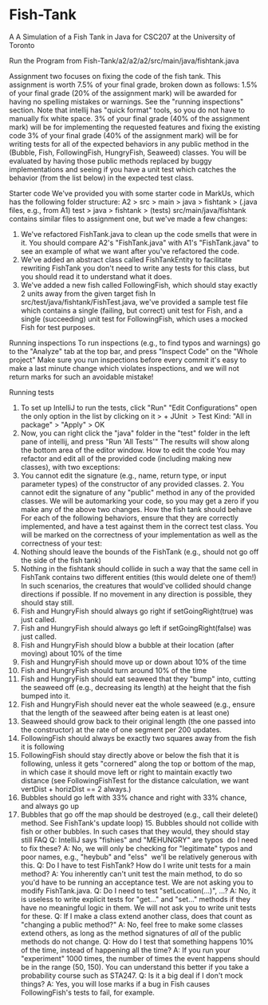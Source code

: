 # Fish-Tank
A A Simulation of a Fish Tank in Java for CSC207 at the University of Toronto

Run the Program from  ⁨Fish-Tank⁩/⁨a2⁩/a2⁩/a2⁩/⁨src⁩/main⁩/⁨java⁩/⁨fishtank⁩.java

Assignment two focuses on fixing the code of the fish tank. This assignment is worth 7.5% of your final grade, broken down as follows:
1.5% of your final grade (20% of the assignment mark) will be awarded for having no spelling mistakes or warnings. See the "running inspections" section. Note that intellij has "quick format" tools, so you do not have to manually fix white space.
3% of your final grade (40% of the assignment mark) will be for implementing the requested features and fixing the existing code 3% of your final grade (40% of the assignment mark) will be for writing tests for all of the expected behaviors in any public method in the (Bubble, Fish, FollowingFish, HungryFish, Seaweed) classes. You will be evaluated by having those public methods replaced by buggy implementations and seeing if you have a unit test which catches the behavior (from the list below) in the expected test class.

Starter code
We've provided you with some starter code in MarkUs, which has the following folder structure: A2 >
src > main >
java > fishtank >
(.java files, e.g., from A1)
test > java >
fishtank > (tests)
src/main/java/fishtank contains similar files to assignment one, but we've made a few changes:
1. We've refactored FishTank.java to clean up the code smells that were in it. You should compare A2's "FishTank.java" with A1's "FishTank.java" to see an example of what we want after you've refactored the code.
2. We've added an abstract class called FishTankEntity to facilitate rewriting FishTank you don't need to write any tests for this class, but you should read it to understand what it does.
3. We've added a new fish called FollowingFish, which should stay exactly 2 units away from the given target fish
In src/test/java/fishtank/FishTest.java, we've provided a sample test file which contains a single (failing, but correct) unit test for Fish, and a single (succeeding) unit test for FollowingFish, which uses a mocked Fish for test purposes.

Running inspections
To run inspections (e.g., to find typos and warnings)  go to the "Analyze" tab at the top bar, and press "Inspect Code" on the "Whole project"
Make sure you run inspections before every commit it's easy to make a last minute change which violates inspections, and we will not return marks for such an avoidable mistake!

Running tests

1. To set up IntelliJ to run the tests, click "Run"  "Edit Configurations"  open the only option in the list by clicking on it ­­> + JUnit ­­ > Test Kind: "All in package" ­­> "Apply" ­­> OK
2. Now, you can right click the "java" folder in the "test" folder in the left pane of intellij, and press "Run 'All Tests'" The results will show along the bottom area of the editor window.
How to edit the code
You may refactor and edit all of the provided code (including making new classes), with two exceptions:
1. You cannot edit the signature (e.g., name, return type, or input parameter types) of the constructor of any provided classes. 2. You cannot edit the signature of any "public" method in any of the provided classes.
We will be automarking your code, so you may get a zero if you make any of the above two changes.
How the fish tank should behave
For each of the following behaviors, ensure that they are correctly implemented, and have a test against them in the correct test class. You will be marked on the correctness of your implementation as well as the correctness of your test:
1. Nothing should leave the bounds of the FishTank (e.g., should not go off the side of the fish tank)
2. Nothing in the fishtank should collide in such a way that the same cell in FishTank contains two different entities (this would delete
one of them!)  In such scenarios, the creatures that would've collided should change directions if possible. If no movement in any
direction is possible, they should stay still.
3. Fish and HungryFish should always go right if setGoingRight(true) was just called.
4. Fish and HungryFish should always go left if setGoingRight(false) was just called.
5. Fish and HungryFish should blow a bubble at their location (after moving) about 10% of the time
6. Fish and HungryFish should move up or down about 10% of the time
7. Fish and HungryFish should turn around 10% of the time
8. Fish and HungryFish should eat seaweed that they "bump" into, cutting the seaweed off (e.g., decreasing its length) at the height that the fish bumped into it.
9. Fish and HungryFish should never eat the whole seaweed (e.g., ensure that the length of the seaweed after being eaten is at least one)
10. Seaweed should grow back to their original length (the one passed into the constructor) at the rate of one segment per 200 updates.
11. FollowingFish should always be exactly two squares away from the fish it is following
12. FollowingFish should stay directly above or below the fish that it is following, unless it gets "cornered" along the top or bottom of the
map, in which case it should move left or right to maintain exactly two distance (see FollowingFishTest for the distance calculation,
we want vertDist + horizDist == 2 always.)
13. Bubbles should go left with 33% chance and right with 33% chance, and always go up
14. Bubbles that go off the map should be destroyed (e.g., call their delete() method. See FishTank's update loop) 15. Bubbles should not collide with fish or other bubbles. In such cases that they would, they should stay still
FAQ
Q: IntelliJ says "fishies" and "MEHUNGRY" are typos ­­ do I need to fix these?
A: No, we will only be checking for "legitimate" typos and poor names, e.g., "heybub" and "elss" ­­ we'll be relatively generous with this.
Q: Do I have to test FishTank? How do I write unit tests for a main method?
A: You inherently can't unit test the main method, to do so you'd have to be running an acceptance test. We are not asking you to modify FishTank.java.
Q: Do I need to test "setLocation(...)", ...?
A: No, it is useless to write explicit tests for "get..." and "set..." methods if they have no meaningful logic in them. We will not ask you to write unit tests for these.
Q: If I make a class extend another class, does that count as "changing a public method?"
A: No, feel free to make some classes extend others, as long as the method signatures of *all* of the public methods do not change.
Q: How do I test that something happens 10% of the time, instead of happening all the time?
A: If you run your "experiment" 1000 times, the number of times the event happens should be in the range (50, 150). You can understand this better if you take a probability course such as STA247.
Q: Is it a big deal if I don't mock things?
A: Yes, you will lose marks if a bug in Fish causes FollowingFish's tests to fail, for example.
